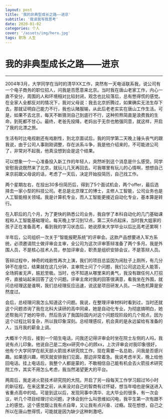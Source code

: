 ```yaml
---
layout: post
title: '我的非典型成长之路——进京'
subtitle: '我读我写我思考'
date: 2020-01-02
categories: 个人
cover: '/assets/img/hero.jpg'
tags: 职场 人生
---
```


# 我的非典型成长之路——进京

---
2004年3月，大学同学在当时的清华XX工作，突然有一天电话联系我，说公司有一个电子商务的职位招人，问我是否愿意来北京。当时我在唐山老家工作，内心一直不安分，周围的人和环境相对比较封闭，观念也比较落后，总有憋得慌的感觉。在全家人全都反对的情况下，我对父母说：我去北京折腾过，如果确实无法生存下去，那就证明自己能力不行，我也认赌服输，从此后老老实实在唐山工作生活。可是，如果不去北京，每天不断猜测自己到底行不行，这种煎熬简直是浪费我的生命，到死都不甘心。最终，老爸先投降，老妈出于无奈也勉强同意，就这样，开启了我的北漂之旅。

生活有时比电视剧还有戏剧性，到北京面试后，我的同学第二天晚上锤头丧气的跟我说，由于公司人事刚刚调整，存在派系斗争，我是他介绍来的，不可能进公司了，非常对不起我，他真没想到会是这个结果。

可以想象一个一心准备投入新工作的年轻人，突然听到这个消息是什么感受。同学安慰我说既然来了北京，就玩儿几天再回去。可我哪里有玩儿的心情啊，想想自己来京前跟父母说的话，考虑了一天后，决定开始投简历，自己找工作。

两个星期左右，在投出30多份简历后，得到了5个面试机会，两个offer，最后选择去一家小型的科技公司。老总是北京理工的博士，主修人工智能，公司业务也是人工智能相关领域。我是计算机专业，而人工智能更接近自动化专业，基本算是转行。

在入职后的几个月，为了更快的熟悉公司业务，我自学了本科自动化的几门基础课程和人工智能基础理论。每天晚上学习到12点，第二天6点起床，当时我大姐家的孩子正在准备高考，看到我的学习状态后，她说原来大学毕业以后比高考还累啊！

半年后，公司组织一次关于“智能报靶系统”的评审会。这款产品想要进入军方系统，必须邀请院士做评审会主审，全公司为这次评审答辩准备了两个多月。我是外围人员，不是核心技术人员，参加评审会，职责是组织安排会议，不是答辩人员。

答辩过程中，神奇的戏剧性再次上演，我们的项目总监因为闹肚子上厕所，有几分钟不在座位，结果就在这几分钟，主审院士问了个问题，我们公司这边无人能答，全场鸦雀无声，尴尬至极。当时，也不知道从哪里来的勇气，我没有跟任何人打招呼，直接站起来回答了这个问题。评审主席对我的回答很满意，看我坐在外围，就问总经理这是谁啊，我们总经理反应迅速，说这是项目研发人员。一场危机算是安然度过。

会后，总经理问我怎么知道这个问题。我说，在整理评审材料时看到过，当时还就这个问题咨询了我在北科大读研的高中同桌，她是自动化专业，为彻底搞明白，她还帮我问了她的导师，然后告诉了我国际国内对这个问题现阶段的几个观点，因为这个过程比较复杂，所以我印象深刻。总经理感叹，机会真的是永远留给有准备的人，当月我的薪金上调。

大概半个月后，接到一个陌生电话，问我还记得评审会时坐在院士左侧的人吗，我说有点儿印象。他说自己是二炮xx研究中心的顾xx，上次评审会对我印象很好，他有个大学同学在航天部火箭技术研究院工作，现在需要一名总助，问我是否感兴趣。如果感兴趣，明天就安排我们见面，那边非常着急。我说考虑半天，晚上给他回电话。挂上电话后，我整个人都是蒙的，不敢相信自己能有机会去火箭技术研究院工作，其实不用怎么考虑，我当然渴望更大的平台。

两周后，我走进火箭技术研究院的大院。开启了另一段每天工作学习超过16小时的新征程。在来这里之前，从来没对自己的智商有过怀疑，想当年咱也是保送进入省重点高中的哈。可是到这以后，发现同事中清华、北大毕业的很多，有一次会议，听几个项目经理讨论问题，才体会到什么叫思维如闪电，我平生第一次有跟不上的感觉。这个感觉既让我有点自卑，又让我有点兴奋、过瘾。现在想想，自己之所以在唐山憋得慌，可能就是因为缺少这种刺激吧。

